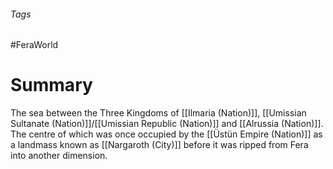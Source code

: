 ###### Tags

#FeraWorld

# Summary
The sea between the Three Kingdoms of [[Ilmaria (Nation)]], [[Umissian Sultanate (Nation)]]/[[Umissian Republic (Nation)]] and [[Alrussia (Nation)]]. The centre of which was once occupied by the [[Üstün Empire (Nation)]]  as a landmass known as [[Nargaroth (City)]] before it was ripped from Fera into another dimension.